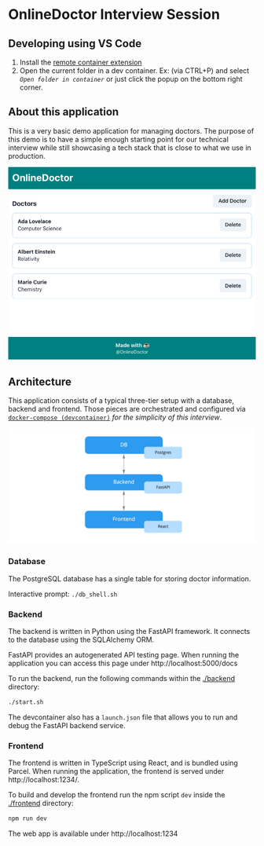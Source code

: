 # OnlineDoctor Interview Session


## Developing using VS Code

1. Install the [remote container extension](https://marketplace.visualstudio.com/items?itemName=ms-vscode-remote.remote-containers)
2. Open the current folder in a dev container. Ex: (via CTRL+P) and select
   _`Open folder in container`_ or just click the popup on the bottom right
   corner.


## About this application

This is a very basic demo application for managing doctors. The purpose
of this demo is to have a simple enough starting point for our technical
interview while still showcasing a tech stack that is close to what
we use in production.

![Screenshot of the demo application](./docs/screenshot_doctor_list.png)

## Architecture

This application consists of a typical three-tier setup with a
database, backend and frontend. Those pieces are orchestrated
and configured via [`docker-compose (devcontainer)`](./.devcontainer/docker-compose.yml) _for the simplicity of this interview_.

![Architecture diagram of demo application](./docs/demo_app_architecture.jpg)

### Database
The PostgreSQL database has a single table for storing doctor information.

Interactive prompt: `./db_shell.sh`

### Backend
The backend is written in Python using the FastAPI framework. It connects
to the database using the SQLAlchemy ORM.

FastAPI provides an autogenerated API testing page. When running the
application you can access this page under http://localhost:5000/docs

To run the backend, run the following commands within the [./backend](./backend) directory:

```bash
./start.sh 
```

The devcontainer also has a `launch.json` file that allows you to run and debug the FastAPI backend service.

### Frontend

The frontend is written in TypeScript using React, and is bundled using
Parcel. When running the application, the frontend is served under http://localhost:1234/.

To build and develop the frontend run the npm script `dev` inside the [./frontend](./frontend) directory:

```bash
npm run dev
```

The web app is available under http://localhost:1234
